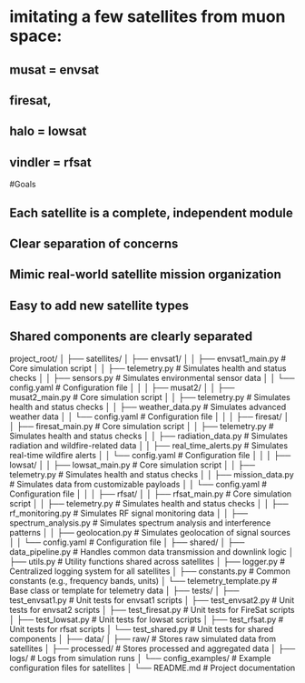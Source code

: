# imitating  a few satellites from muon space:
## musat = envsat
## firesat,
## halo = lowsat
## vindler = rfsat

#Goals

## Each satellite is a complete, independent module
## Clear separation of concerns
## Mimic real-world satellite mission organization
## Easy to add new satellite types
## Shared components are clearly separated

project_root/
│
├── satellites/
│   ├── envsat1/
│   │   ├── envsat1_main.py      # Core simulation script
│   │   ├── telemetry.py         # Simulates health and status checks
│   │   ├── sensors.py           # Simulates environmental sensor data
│   │   └── config.yaml          # Configuration file
│   │
│   ├── musat2/
│   │   ├── musat2_main.py       # Core simulation script
│   │   ├── telemetry.py         # Simulates health and status checks
│   │   ├── weather_data.py      # Simulates advanced weather data
│   │   └── config.yaml          # Configuration file
│   │
│   ├── firesat/
│   │   ├── firesat_main.py      # Core simulation script
│   │   ├── telemetry.py         # Simulates health and status checks
│   │   ├── radiation_data.py    # Simulates radiation and wildfire-related data
│   │   ├── real_time_alerts.py  # Simulates real-time wildfire alerts
│   │   └── config.yaml          # Configuration file
│   │
│   ├── lowsat/
│   │   ├── lowsat_main.py       # Core simulation script
│   │   ├── telemetry.py         # Simulates health and status checks
│   │   ├── mission_data.py      # Simulates data from customizable payloads
│   │   └── config.yaml          # Configuration file
│   │
│   ├── rfsat/
│   │   ├── rfsat_main.py        # Core simulation script
│   │   ├── telemetry.py         # Simulates health and status checks
│   │   ├── rf_monitoring.py     # Simulates RF signal monitoring data
│   │   ├── spectrum_analysis.py # Simulates spectrum analysis and interference patterns
│   │   ├── geolocation.py       # Simulates geolocation of signal sources
│   │   └── config.yaml          # Configuration file
│
├── shared/
│   ├── data_pipeline.py         # Handles common data transmission and downlink logic
│   ├── utils.py                 # Utility functions shared across satellites
│   ├── logger.py                # Centralized logging system for all satellites
│   ├── constants.py             # Common constants (e.g., frequency bands, units)
│   └── telemetry_template.py    # Base class or template for telemetry data
│
├── tests/
│   ├── test_envsat1.py          # Unit tests for envsat1 scripts
│   ├── test_envsat2.py          # Unit tests for envsat2 scripts
│   ├── test_firesat.py          # Unit tests for FireSat scripts
│   ├── test_lowsat.py           # Unit tests for lowsat scripts
│   ├── test_rfsat.py            # Unit tests for rfsat scripts
│   └── test_shared.py           # Unit tests for shared components
│
├── data/
│   ├── raw/                     # Stores raw simulated data from satellites
│   ├── processed/               # Stores processed and aggregated data
│   ├── logs/                    # Logs from simulation runs
│   └── config_examples/         # Example configuration files for satellites
│
└── README.md                    # Project documentation
